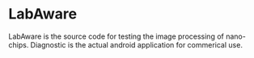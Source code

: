 # LabAware

LabAware is the source code for testing the image processing of nano-chips. Diagnostic is the actual android application for commerical use. 
